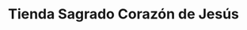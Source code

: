 ---
title: "Tienda Sagrado Corazón de Jesús"
url: /fraijanes/tienda-sagrado-corazon-de-jesus/
shop: general
---